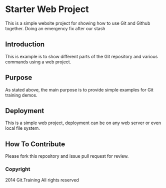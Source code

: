 # Starter Web Project

This is a simple website project for 
showing how to use Git and Github together. Doing
an emergency fix after our stash

## Introduction

This is example is to show different parts
of the Git repository and various commands
using a web project. 

## Purpose

As stated above, the main purpose is to 
provide simple examples for Git training
demos.

## Deployment

This is a simple web project, deployment
can be on any web server or even local 
file system.

## How To Contribute 

Please fork this repository and issue pull request for review.

### Copyright

2014 Git.Training  All rights reserved